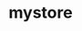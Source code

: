 # mystore
<!-- Developed with:
HTML 5
CSS
JavaScript
Bootstrap
Font Aweseome
Jquery
Modernizr
Popper -->